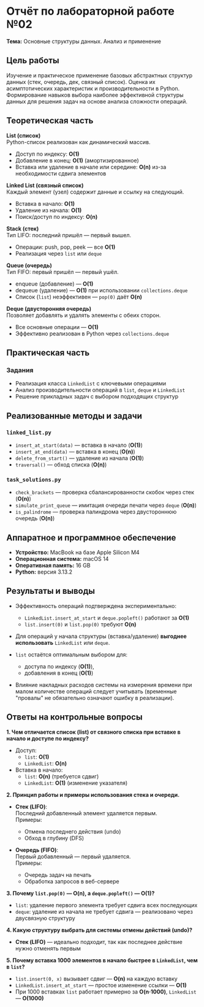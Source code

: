 # Отчёт по лабораторной работе №02  
**Тема:** Основные структуры данных. Анализ и применение  
## Цель работы

Изучение и практическое применение базовых абстрактных структур данных (стек, очередь, дек, связный список). Оценка их асимптотических характеристик и производительности в Python. Формирование навыков выбора наиболее эффективной структуры данных для решения задач на основе анализа сложности операций.


## Теоретическая часть

**List (список)**  
Python-список реализован как динамический массив.  
- Доступ по индексу: **O(1)**  
- Добавление в конец: **O(1)** (амортизированное)  
- Вставка или удаление в начале или середине: **O(n)** из-за необходимости сдвига элементов  

**Linked List (связный список)**  
Каждый элемент (узел) содержит данные и ссылку на следующий.  
- Вставка в начало: **O(1)**  
- Удаление из начала: **O(1)**  
- Поиск/доступ по индексу: **O(n)**  

**Stack (стек)**  
Тип LIFO: последний пришёл — первый вышел.  
- Операции: push, pop, peek — все **O(1)**  
- Реализация через `list` или `deque`  

**Queue (очередь)**  
Тип FIFO: первый пришёл — первый ушёл.  
- enqueue (добавление) — **O(1)**  
- dequeue (удаление) — **O(1)** при использовании `collections.deque`  
- Список (`list`) неэффективен — `pop(0)` даёт **O(n)**  

**Deque (двусторонняя очередь)**  
Позволяет добавлять и удалять элементы с обеих сторон.  
- Все основные операции — **O(1)**  
- Эффективно реализован в Python через `collections.deque`  

## Практическая часть

### Задания

- Реализация класса `LinkedList` с ключевыми операциями  
- Анализ производительности операций в `list`, `deque` и `LinkedList`  
- Решение прикладных задач с выбором подходящих структур  

## Реализованные методы и задачи

### `linked_list.py`

- `insert_at_start(data)` — вставка в начало (**O(1)**)  
- `insert_at_end(data)` — вставка в конец (**O(n)**)  
- `delete_from_start()` — удаление из начала (**O(1)**)  
- `traversal()` — обход списка (**O(n)**)  

### `task_solutions.py`

- `check_brackets` — проверка сбалансированности скобок через стек (**O(n)**)  
- `simulate_print_queue` — имитация очереди печати через `deque` (**O(n)**)  
- `is_palindrome` — проверка палиндрома через двустороннюю очередь (**O(n)**)  


## Аппаратное и программное обеспечение

- **Устройство:** MacBook на базе Apple Silicon M4  
- **Операционная система:** macOS 14  
- **Оперативная память:** 16 GB  
- **Python:** версия 3.13.2  

## Результаты и выводы

- Эффективность операций подтверждена экспериментально:
  - `LinkedList.insert_at_start` и `deque.popleft()` работают за **O(1)**  
  - `list.insert(0)` и `list.pop(0)` требуют **O(n)**

- Для операций у начала структуры (вставка/удаление) **выгоднее использовать** `LinkedList` или `deque`.

- `list` остаётся оптимальным выбором для:
  - доступа по индексу (**O(1)**),
  - добавления в конец (**O(1)**)

- Влияние накладных расходов системы на измерения времени при малом количестве операций следует учитывать (временные "провалы" не обязательно означают ошибку в реализации).


## Ответы на контрольные вопросы

**1. Чем отличается список (list) от связного списка при вставке в начало и доступе по индексу?**  
- Доступ:  
  - `list`: **O(1)**  
  - `LinkedList`: **O(n)**  
- Вставка в начало:  
  - `list`: **O(n)** (требуется сдвиг)  
  - `LinkedList`: **O(1)** (изменение указателя)

**2. Принцип работы и примеры использования стека и очереди.**

- **Стек (LIFO)**:  
  Последний добавленный элемент удаляется первым.  
  Примеры:
  - Отмена последнего действия (undo)
  - Обход в глубину (DFS)

- **Очередь (FIFO)**:  
  Первый добавленный — первый удаляется.  
  Примеры:
  - Очередь задач на печать
  - Обработка запросов в веб-сервере

**3. Почему `list.pop(0)` — O(n), а `deque.popleft()` — O(1)?**  
- `list`: удаление первого элемента требует сдвига всех последующих  
- `deque`: удаление из начала не требует сдвига — реализовано через двусвязную структуру

**4. Какую структуру выбрать для системы отмены действий (undo)?**  
- **Стек (LIFO)** — идеально подходит, так как последнее действие нужно отменять первым

**5. Почему вставка 1000 элементов в начало быстрее в `LinkedList`, чем в `list`?**  
- `list.insert(0, x)` вызывает сдвиг — **O(n)** на каждую вставку  
- `LinkedList.insert_at_start` — простое изменение ссылки — **O(1)**  
- При 1000 вставках `list` работает примерно за **O(n·1000)**, `LinkedList` — **O(1000)**
